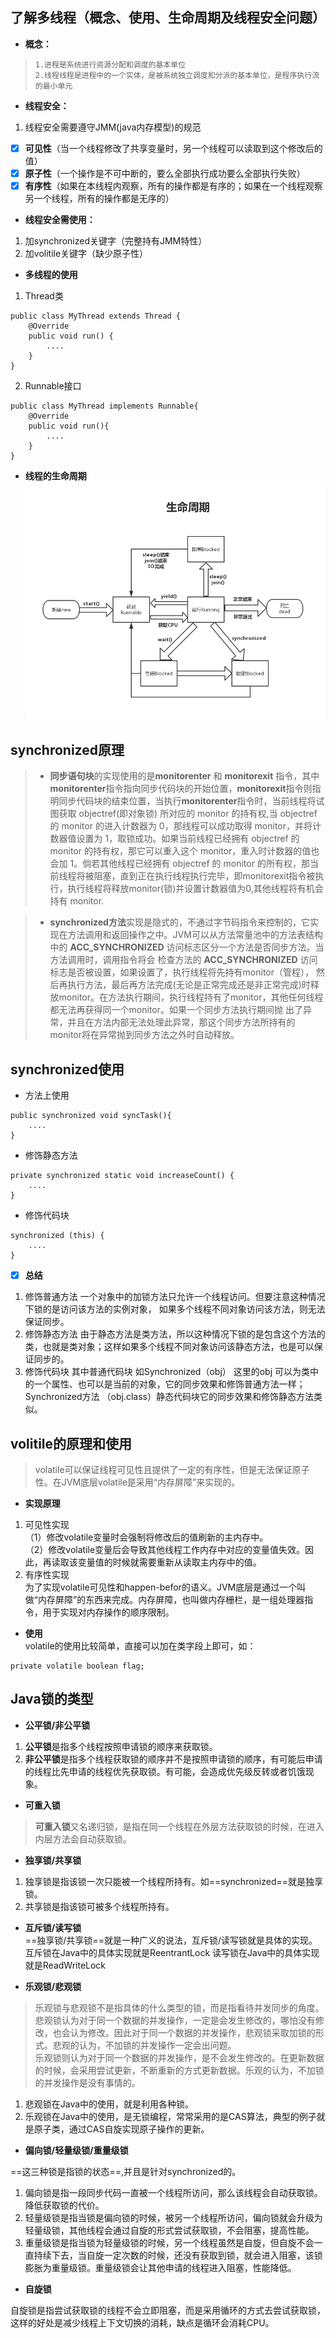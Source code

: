 
## 了解多线程（概念、使用、生命周期及线程安全问题）
- **概念：**
>     1.进程是系统进行资源分配和调度的基本单位
>     2.线程线程是进程中的一个实体，是被系统独立调度和分派的基本单位，是程序执行流的最小单元
- **线程安全：**
1. 线程安全需要遵守JMM(java内存模型)的规范
- [x] **可见性**（当一个线程修改了共享变量时，另一个线程可以读取到这个修改后的值）
- [x] **原子性**（一个操作是不可中断的，要么全部执行成功要么全部执行失败）
- [x] **有序性**（如果在本线程内观察，所有的操作都是有序的；如果在一个线程观察另一个线程，所有的操作都是无序的）  

- **线程安全需使用：**
1. 加synchronized关键字（完整持有JMM特性）
2. 加volitile关键字（缺少原子性）  

- **多线程的使用**
1. Thread类

```
public class MyThread extends Thread {
    @Override
    public void run() {
        ....
    }
}
```
2. Runnable接口

```
public class MyThread implements Runnable{
    @Override
    public void run(){
        ....    
    }
}
```


- **线程的生命周期**
![image](lifecycle.jpg)  



## synchronized原理



> - **同步语句块**的实现使用的是**monitorenter** 和 **monitorexit** 指令，其中**monitorenter**指令指向同步代码块的开始位置，**monitorexit**指令则指明同步代码块的结束位置，当执行**monitorenter**指令时，当前线程将试图获取 objectref(即对象锁) 所对应的 monitor 的持有权,当 objectref 的 monitor 的进入计数器为 0，那线程可以成功取得 monitor，并将计数器值设置为 1，取锁成功。如果当前线程已经拥有 objectref 的 monitor 的持有权，那它可以重入这个 monitor，重入时计数器的值也会加 1。倘若其他线程已经拥有 objectref 的 monitor 的所有权，那当前线程将被阻塞，直到正在执行线程执行完毕，即monitorexit指令被执行，执行线程将释放monitor(锁)并设置计数器值为0,其他线程将有机会持有 monitor.  

> - **synchronized方法**实现是隐式的，不通过字节码指令来控制的，它实现在方法调用和返回操作之中。JVM可以从方法常量池中的方法表结构中的 **ACC_SYNCHRONIZED** 访问标志区分一个方法是否同步方法。当方法调用时，调用指令将会 检查方法的 **ACC_SYNCHRONIZED** 访问标志是否被设置，如果设置了，执行线程将先持有monitor（管程）， 然后再执行方法，最后再方法完成(无论是正常完成还是非正常完成)时释放monitor。在方法执行期间，执行线程持有了monitor，其他任何线程都无法再获得同一个monitor。如果一个同步方法执行期间抛 出了异常，并且在方法内部无法处理此异常，那这个同步方法所持有的monitor将在异常抛到同步方法之外时自动释放。  




## synchronized使用  
  
- 方法上使用

```
public synchronized void syncTask(){
    ....
}
```  
- 修饰静态方法  


```
private synchronized static void increaseCount() {
    ....
}
```  

- 修饰代码块  


```
synchronized (this) {
    ....
}
```  

- [x] **总结**
1. 修饰普通方法 一个对象中的加锁方法只允许一个线程访问。但要注意这种情况下锁的是访问该方法的实例对象， 如果多个线程不同对象访问该方法，则无法保证同步。
2. 修饰静态方法 由于静态方法是类方法，所以这种情况下锁的是包含这个方法的类，也就是类对象；这样如果多个线程不同对象访问该静态方法，也是可以保证同步的。
3. 修饰代码块 其中普通代码块 如Synchronized（obj） 这里的obj 可以为类中的一个属性、也可以是当前的对象，它的同步效果和修饰普通方法一样；Synchronized方法 （obj.class）静态代码块它的同步效果和修饰静态方法类似。
  
## volitile的原理和使用  

> volatile可以保证线程可见性且提供了一定的有序性，但是无法保证原子性。在JVM底层volatile是采用“内存屏障”来实现的。 

- **实现原理**
1. 可见性实现  
（1）修改volatile变量时会强制将修改后的值刷新的主内存中。  
（2）修改volatile变量后会导致其他线程工作内存中对应的变量值失效。因此，再读取该变量值的时候就需要重新从读取主内存中的值。 
2. 有序性实现  
为了实现volatile可见性和happen-befor的语义。JVM底层是通过一个叫做“内存屏障”的东西来完成。内存屏障，也叫做内存栅栏，是一组处理器指令，用于实现对内存操作的顺序限制。
  
- **使用**  
volatile的使用比较简单，直接可以加在类字段上即可，如：

```
private volatile boolean flag;
```  
  
## Java锁的类型  
  
- **公平锁/非公平锁**  
1. **公平锁**是指多个线程按照申请锁的顺序来获取锁。  
2. **非公平锁**是指多个线程获取锁的顺序并不是按照申请锁的顺序，有可能后申请的线程比先申请的线程优先获取锁。有可能，会造成优先级反转或者饥饿现象。
  
- **可重入锁**  
> **可重入锁**又名递归锁，是指在同一个线程在外层方法获取锁的时候，在进入内层方法会自动获取锁。
  
- **独享锁/共享锁**  
1. 独享锁是指该锁一次只能被一个线程所持有。如==synchronized==就是独享锁。
2. 共享锁是指该锁可被多个线程所持有。  
  
- **互斥锁/读写锁**  
==独享锁/共享锁==就是一种广义的说法，互斥锁/读写锁就是具体的实现。
互斥锁在Java中的具体实现就是ReentrantLock
读写锁在Java中的具体实现就是ReadWriteLock  

- **乐观锁/悲观锁**  
>   乐观锁与悲观锁不是指具体的什么类型的锁，而是指看待并发同步的角度。  
悲观锁认为对于同一个数据的并发操作，一定是会发生修改的，哪怕没有修改，也会认为修改。因此对于同一个数据的并发操作，悲观锁采取加锁的形式。悲观的认为，不加锁的并发操作一定会出问题。  
乐观锁则认为对于同一个数据的并发操作，是不会发生修改的。在更新数据的时候，会采用尝试更新，不断重新的方式更新数据。乐观的认为，不加锁的并发操作是没有事情的。  
1. 悲观锁在Java中的使用，就是利用各种锁。  
2. 乐观锁在Java中的使用，是无锁编程，常常采用的是CAS算法，典型的例子就是原子类，通过CAS自旋实现原子操作的更新。  
  
- **偏向锁/轻量级锁/重量级锁**  

==这三种锁是指锁的状态==,并且是针对synchronized的。  
1. 偏向锁是指一段同步代码一直被一个线程所访问，那么该线程会自动获取锁。降低获取锁的代价。  
2. 轻量级锁是指当锁是偏向锁的时候，被另一个线程所访问，偏向锁就会升级为轻量级锁，其他线程会通过自旋的形式尝试获取锁，不会阻塞，提高性能。  
3. 重量级锁是指当锁为轻量级锁的时候，另一个线程虽然是自旋，但自旋不会一直持续下去，当自旋一定次数的时候，还没有获取到锁，就会进入阻塞，该锁膨胀为重量级锁。重量级锁会让其他申请的线程进入阻塞，性能降低。  
  
- **自旋锁**  

自旋锁是指尝试获取锁的线程不会立即阻塞，而是采用循环的方式去尝试获取锁，这样的好处是减少线程上下文切换的消耗，缺点是循环会消耗CPU。


